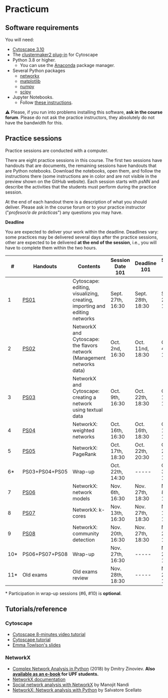 # Practicum

## Software requirements

You will need:

* [Cytoscape 3.10](https://cytoscape.org/download.html)
* The [clustermaker2 plug-in](https://apps.cytoscape.org/apps/clustermaker2) for Cytoscape
* Python 3.8 or higher.
   * You can use the [Anaconda](https://www.anaconda.com/products/individual) package manager.
* Several Python packages
   * [networkx](https://networkx.github.io/)
   * [matplotlib](https://matplotlib.org/)
   * [numpy](https://numpy.org/)
   * [scipy](https://scipy.org/)
* Jupyter Notebooks.
   * Follow [these instructions](https://jupyter.org/install.html).

:warning: Please, if you run into problems installing this software, **ask in the course forum**. Please do not ask the practice instructors, they absolutely do not have the bandwidth for this.

## Practice sessions

Practice sessions are conducted with a computer.

There are eight practice sessions in this course. The first two sessions have handouts that are documents, the remaining sessions have handouts that are Python notebooks. Download the notebooks, open them, and follow the instructions there (some instructions are in color and are not visible in the preview shown on the GitHub website). Each session starts with *psNN* and describe the activities that the students must perform during the practice session.

At the end of each handout there is a description of what you should deliver. Please ask in the course forum or to your practice instructor ("*profesor/a de prácticas*") any questions you may have.

**Deadline**

You are expected to deliver your work within the deadline. Deadlines vary: some practices may be delivered several days after the practice sessions, other are expected to be delivered **at the end of the session**, i.e., you will have to complete them within the two hours.


| # | Handouts                                    | Contents | Session Date 101 | Deadline 101 | Session Date 201 |  Deadline 201 |
|---|---------------------------------------------|----------|------------------|--------------|------------------|--------------|
| 1 | [PS01](pending.md)                          | Cytoscape: editing, visualizing, creating, importing and editing networks | Sept. 27th, 16:30 | Sept. 28th, 18:30 |  Sept. 27th, 14:30 | Sept. 28th, 16:30 |
| 2 | [PS02](ps03-flavors.ipynb)                  | NetworkX and Cytoscape: the flavors network (Management networks data)| Oct. 2nd, 16:30 | Oct. 11nd, 18:30 | Oct. 4th, 14:30 | Oct. 13th, 16:30 |
| 3 | [PS03](ps04-networks_from_text.ipynb)       | NetworkX and Cytoscape: creating a network using textual data | Oct. 9th, 16:30 | Oct. 22th, 18:30 | Oct. 11th, 14:30 | Oct. 22th, 16:30 |
| 4 | [PS04](ps05-weighted_networks.ipynb)         | NetworkX: weighted networks | Oct. 16th, 16:30 | Oct. 16th, 18:30 | Oct. 18th, 14:30 | Oct. 18th, 16:30 |
| 5 | [PS05](ps06-pagerank.ipynb)                 | NetworkX: PageRank | Oct. 17th, 18:30 | Oct. 22th, 20:30 | Oct. 21th, 18:30 | Oct. 22th, 20:30 |
| 6* | PS03+PS04+PS05                             | Wrap-up | Oct. 22th, 14:30 | ----- | Oct. 31st, 14:30 | ----- |
| 7 | [PS06](ps07-network_models.ipynb)           | NetworkX: network models | Nov. 6th, 16:30 | Nov. 27th, 18:30 | Nov. 8th, 14:30 | Nov. 27th, 16:30 |
| 8 | [PS07](copy_from_another_year.ipynb)        | NetworkX: k-cores | Nov. 13th, 16:30 | Nov. 27th, 18:30 | Nov. 15th, 14:30 | Nov. 27th, 16:30 |
| 9 | [PS08](ps08-communities.ipynb)              | NetworkX: community detection | Nov. 20th, 16:30 | Nov. 27th, 18:30 | Nov. 22th, 14:30 | Nov. 27th, 16:30 |
| 10* | PS06+PS07+PS08                            | Wrap-up | Nov. 27th, 16:30 | ----- | Nov. 27th, 18:30 | -----
| 11* | Old exams                                 | Old exams review | Nov. 28th, 18:30 | ----- | Nov. 29th, 14:30 | -----

\* Participation in wrap-up sessions (#6, #10) is **optional**.

## Tutorials/reference

### Cytoscape

* [Cytoscape 8-minutes video tutorial](https://www.youtube.com/watch?v=iGpxX0Kd4Z0&list=PLFQS98nmv__wFmmSDePx9FtQ2TFRS6wdR)
* [Cytoscape tutorial](https://github.com/cytoscape/cytoscape-tutorials/wiki)
* [Emma Towlson's slides](https://www.dropbox.com/s/37zleq3ynw6e0n6/Cytoscape_2017.pdf?dl=0)

### NetworkX

* [Complex Network Analysis in Python](https://www.amazon.com/gp/product/1680502697/) (2018) by Dmitry Zinoviev. **Also [available as an e-book](https://upfinder.upf.edu/iii/encore/record/C__Rb1557007?lang=cat) for UPF students.**
* [NetworkX documentation](https://networkx.github.io/)
* [Social network analysis with NetworkX](https://blog.dominodatalab.com/social-network-analysis-with-networkx/) by Manojit Nandi
* [NetworkX: Network analysis with Python](https://www.cl.cam.ac.uk/~cm542/teaching/2010/stna-pdfs/stna-lecture8.pdf) by Salvatore Scellato
